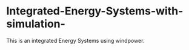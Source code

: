 # Integrated-Energy-Systems-with-simulation-

This is an integrated Energy Systems using windpower. 
